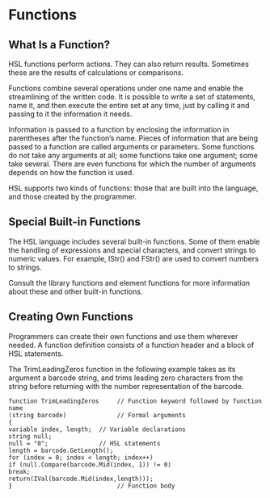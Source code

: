 # Functions

## What Is a Function?

HSL functions perform actions. They can also return results. Sometimes these are the results of calculations or comparisons.&#x20;

Functions combine several operations under one name and enable the streamlining of the written code. It is possible to write a set of statements, name it, and then execute the entire set at any time, just by calling it and passing to it the information it needs.&#x20;

Information is passed to a function by enclosing the information in parentheses after the function’s name. Pieces of information that are being passed to a function are called arguments or parameters. Some functions do not take any arguments at all; some functions take one argument; some take several. There are even functions for which the number of arguments depends on how the function is used.&#x20;

HSL supports two kinds of functions: those that are built into the language, and those created by the programmer.&#x20;

&#x20;

## Special Built-in Functions

The HSL language includes several built-in functions. Some of them enable the handling of expressions and special characters, and convert strings to numeric values. For example, IStr() and FStr() are used to convert numbers to strings.&#x20;

Consult the library functions and element functions for more information about these and other built-in functions.&#x20;

&#x20;

## Creating Own Functions

Programmers can create their own functions and use them wherever needed. A function definition consists of a function header and a block of HSL statements.&#x20;

The TrimLeadingZeros function in the following example takes as its argument a barcode string, and trims leading zero characters from the string before returning with the number representation of the barcode.&#x20;

```clike
function TrimLeadingZeros     // Function keyword followed by function name
(string barcode)              // Formal arguments
{
variable index, length;  // Variable declarations
string null;
null = "0";              // HSL statements
length = barcode.GetLength();
for (index = 0; index < length; index++)
if (null.Compare(barcode.Mid(index, 1)) != 0)
break;
return(IVal(barcode.Mid(index,length)));
}                             // Function body
```

